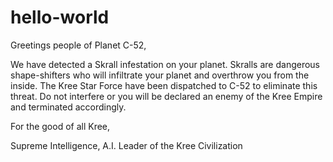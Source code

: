 # hello-world

Greetings people of Planet C-52,

We have detected a Skrall infestation on your planet. Skralls are dangerous shape-shifters who will infiltrate your planet and overthrow you from the inside. The Kree Star Force have been dispatched to C-52 to eliminate this threat. Do not interfere or you will be declared an enemy of the Kree Empire and terminated accordingly.

For the good of all Kree,

Supreme Intelligence, A.I. Leader of the Kree Civilization
